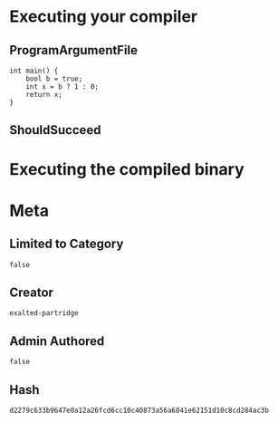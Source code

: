 # Executing your compiler

## ProgramArgumentFile

```
int main() {
    bool b = true;
    int x = b ? 1 : 0;
    return x;
}
```

## ShouldSucceed

# Executing the compiled binary

# Meta

## Limited to Category

```
false
```

## Creator

```
exalted-partridge
```

## Admin Authored

```
false
```

## Hash

```
d2279c633b9647e0a12a26fcd6cc10c40873a56a6841e62151d10c8cd284ac3b
```
